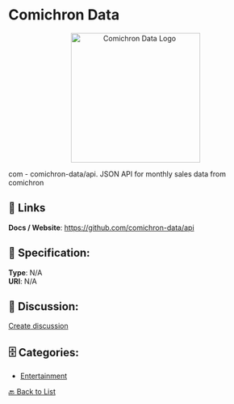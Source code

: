 # Comichron Data
<p align="center">
    <img width="256" src="https://raw.githubusercontent.com/apis-list/apis-list/main/apis/comichron-data/logo_256x256.png" alt="Comichron Data Logo"/>
</p>

com - comichron-data/api. JSON API for monthly sales data from comichron

##  🔗 Links
**Docs / Website**: https://github.com/comichron-data/api

## 🧬 Specification:
**Type**: N/A  
**URI**: N/A

## 💬 Discussion:
[Create discussion](https://github.com/apis-list/apis-list/discussions/new)

## 🗄️ Categories:
- [Entertainment](https://github.com/apis-list/apis-list#entertainment)




[🔙 Back to List](https://github.com/apis-list/apis-list)
